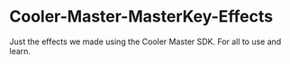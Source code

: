 # Cooler-Master-MasterKey-Effects
Just the effects we made using the Cooler Master SDK. For all to use and learn.
